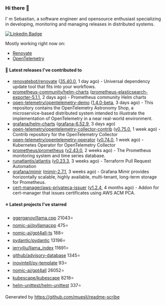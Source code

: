 ### Hi there 👋

I’ m Sebastian, a software engineer and opensource enthusiast specializing in developing, monitoring and managing releases in distributed systems.

[![Linkedin Badge](https://img.shields.io/badge/-LinkedIn-blue?style=flat&logo=Linkedin&logoColor=white&link=https://www.linkedin.com/in/sebastian-poxhofer/)](https://www.linkedin.com/in/sebastian-poxhofer/)

Mostly working right now on:
- [Renovate](https://github.com/renovatebot/renovate)
- [OpenTelemetry](https://github.com/open-telemetry)



#### 🚀 Latest releases I've contributed to

- [renovatebot/renovate](https://github.com/renovatebot/renovate) ([35.40.0](https://github.com/renovatebot/renovate/releases/tag/35.40.0), 1 day ago) - Universal dependency update tool that fits into your workflows.
- [prometheus-community/helm-charts](https://github.com/prometheus-community/helm-charts) ([prometheus-elasticsearch-exporter-5.1.1](https://github.com/prometheus-community/helm-charts/releases/tag/prometheus-elasticsearch-exporter-5.1.1), 2 days ago) - Prometheus community Helm charts
- [open-telemetry/opentelemetry-demo](https://github.com/open-telemetry/opentelemetry-demo) ([1.4.0-beta](https://github.com/open-telemetry/opentelemetry-demo/releases/tag/1.4.0-beta), 3 days ago) - This repository contains the OpenTelemetry Astronomy Shop, a microservice-based distributed system intended to illustrate the implementation of OpenTelemetry in a near real-world environment.
- [grafana/helm-charts](https://github.com/grafana/helm-charts) ([grafana-6.52.9](https://github.com/grafana/helm-charts/releases/tag/grafana-6.52.9), 3 days ago)
- [open-telemetry/opentelemetry-collector-contrib](https://github.com/open-telemetry/opentelemetry-collector-contrib) ([v0.75.0](https://github.com/open-telemetry/opentelemetry-collector-contrib/releases/tag/v0.75.0), 1 week ago) - Contrib repository for the OpenTelemetry Collector
- [open-telemetry/opentelemetry-operator](https://github.com/open-telemetry/opentelemetry-operator) ([v0.74.0](https://github.com/open-telemetry/opentelemetry-operator/releases/tag/v0.74.0), 1 week ago) - Kubernetes Operator for OpenTelemetry Collector
- [prometheus/prometheus](https://github.com/prometheus/prometheus) ([v2.43.0](https://github.com/prometheus/prometheus/releases/tag/v2.43.0), 2 weeks ago) - The Prometheus monitoring system and time series database.
- [runatlantis/atlantis](https://github.com/runatlantis/atlantis) ([v0.23.3](https://github.com/runatlantis/atlantis/releases/tag/v0.23.3), 3 weeks ago) - Terraform Pull Request Automation
- [grafana/mimir](https://github.com/grafana/mimir) ([mimir-2.7.1](https://github.com/grafana/mimir/releases/tag/mimir-2.7.1), 3 weeks ago) - Grafana Mimir provides horizontally scalable, highly available, multi-tenant, long-term storage for Prometheus.
- [cert-manager/aws-privateca-issuer](https://github.com/cert-manager/aws-privateca-issuer) ([v1.2.4](https://github.com/cert-manager/aws-privateca-issuer/releases/tag/v1.2.4), 4 months ago) - Addon for cert-manager that issues certificates using AWS ACM PCA.

#### ⭐ Latest projects I've starred

- [ggerganov/llama.cpp](https://github.com/ggerganov/llama.cpp) 21043⭐
- [nomic-ai/pyllamacpp](https://github.com/nomic-ai/pyllamacpp) 475⭐
- [nomic-ai/gpt4all-ts](https://github.com/nomic-ai/gpt4all-ts) 188⭐
- [pydantic/pydantic](https://github.com/pydantic/pydantic) 13196⭐
- [jerryjliu/llama_index](https://github.com/jerryjliu/llama_index) 11691⭐
- [github/advisory-database](https://github.com/github/advisory-database) 1345⭐
- [inovintell/py-template](https://github.com/inovintell/py-template) 93⭐
- [nomic-ai/gpt4all](https://github.com/nomic-ai/gpt4all) 26052⭐
- [kubescape/kubescape](https://github.com/kubescape/kubescape) 8218⭐
- [helm-unittest/helm-unittest](https://github.com/helm-unittest/helm-unittest) 337⭐



Generated by https://github.com/muesli/readme-scribe
